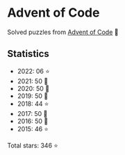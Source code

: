 # Advent of Code

Solved puzzles from [Advent of Code](https://adventofcode.com) :christmas_tree:

## Statistics

- 2022: 06 :star:
- 2021: 50 :star2:
- 2020: 50 :star2:
- 2019: 50 :star2:
- 2018: 44 :star:
- 2017: 50 :star2:
- 2016: 50 :star2:
- 2015: 46 :star:

Total stars: 346 :star:
